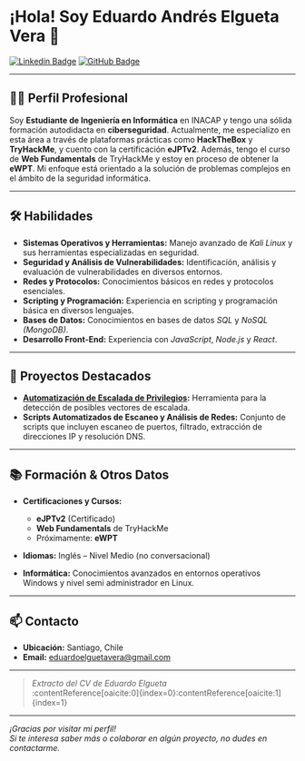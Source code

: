 # ¡Hola! Soy Eduardo Andrés Elgueta Vera 👋

[![Linkedin Badge](https://img.shields.io/badge/-Eduardo%20Elgueta-blue?style=flat-square&logo=Linkedin&logoColor=white)](https://www.linkedin.com/in/eduardoelguetavera) [![GitHub Badge](https://img.shields.io/badge/-apololifter-181717?style=flat-square&logo=github)](https://github.com/apololifter)

---

## 👨‍💻 Perfil Profesional

Soy **Estudiante de Ingeniería en Informática** en INACAP y tengo una sólida formación autodidacta en **ciberseguridad**. Actualmente, me especializo en esta área a través de plataformas prácticas como **HackTheBox** y **TryHackMe**, y cuento con la certificación **eJPTv2**. Además, tengo el curso de **Web Fundamentals** de TryHackMe y estoy en proceso de obtener la **eWPT**. Mi enfoque está orientado a la solución de problemas complejos en el ámbito de la seguridad informática.

---

## 🛠️ Habilidades

- **Sistemas Operativos y Herramientas:** Manejo avanzado de *Kali Linux* y sus herramientas especializadas en seguridad.
- **Seguridad y Análisis de Vulnerabilidades:** Identificación, análisis y evaluación de vulnerabilidades en diversos entornos.
- **Redes y Protocolos:** Conocimientos básicos en redes y protocolos esenciales.
- **Scripting y Programación:** Experiencia en scripting y programación básica en diversos lenguajes.
- **Bases de Datos:** Conocimientos en bases de datos *SQL* y *NoSQL (MongoDB)*.
- **Desarrollo Front-End:** Experiencia con *JavaScript*, *Node.js* y *React*.

---

## 🚀 Proyectos Destacados

- **[Automatización de Escalada de Privilegios](https://github.com/apololifter/):** Herramienta para la detección de posibles vectores de escalada.
- **Scripts Automatizados de Escaneo y Análisis de Redes:** Conjunto de scripts que incluyen escaneo de puertos, filtrado, extracción de direcciones IP y resolución DNS.

---

## 📚 Formación & Otros Datos

- **Certificaciones y Cursos:**  
  - **eJPTv2** (Certificado)  
  - **Web Fundamentals** de TryHackMe  
  - Próximamente: **eWPT**

- **Idiomas:** Inglés – Nivel Medio (no conversacional)
- **Informática:** Conocimientos avanzados en entornos operativos Windows y nivel semi administrador en Linux.

---

## 📫 Contacto

- **Ubicación:** Santiago, Chile
- **Email:** [eduardoelguetavera@gmail.com](mailto:eduardoelguetavera@gmail.com)

---

> *Extracto del CV de Eduardo Elgueta*  
> :contentReference[oaicite:0]{index=0}&#8203;:contentReference[oaicite:1]{index=1}

---

_¡Gracias por visitar mi perfil!_  
_Si te interesa saber más o colaborar en algún proyecto, no dudes en contactarme._
